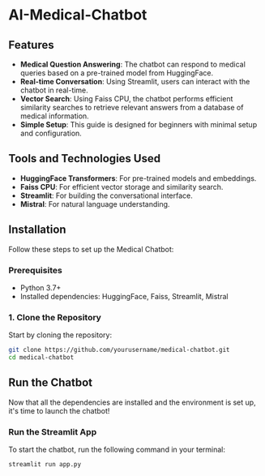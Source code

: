 # AI-Medical-Chatbot

## Features

- **Medical Question Answering**: The chatbot can respond to medical queries based on a pre-trained model from HuggingFace.
- **Real-time Conversation**: Using Streamlit, users can interact with the chatbot in real-time.
- **Vector Search**: Using Faiss CPU, the chatbot performs efficient similarity searches to retrieve relevant answers from a database of medical information.
- **Simple Setup**: This guide is designed for beginners with minimal setup and configuration.

## Tools and Technologies Used

- **HuggingFace Transformers**: For pre-trained models and embeddings.
- **Faiss CPU**: For efficient vector storage and similarity search.
- **Streamlit**: For building the conversational interface.
- **Mistral**: For natural language understanding.

## Installation

Follow these steps to set up the Medical Chatbot:

### Prerequisites

- Python 3.7+
- Installed dependencies: HuggingFace, Faiss, Streamlit, Mistral

### 1. Clone the Repository

Start by cloning the repository:

```bash
git clone https://github.com/yourusername/medical-chatbot.git
cd medical-chatbot

```

## Run the Chatbot

Now that all the dependencies are installed and the environment is set up, it's time to launch the chatbot!

### Run the Streamlit App

To start the chatbot, run the following command in your terminal:

```bash
streamlit run app.py

